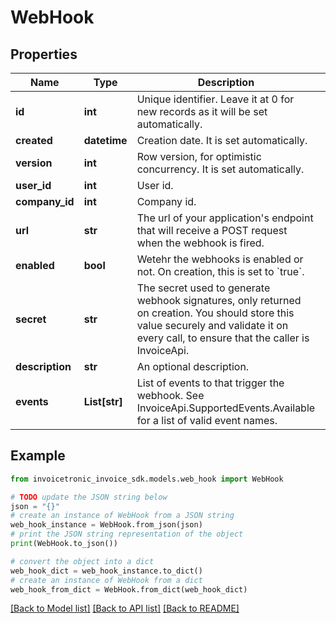 # WebHook


## Properties

Name | Type | Description | Notes
------------ | ------------- | ------------- | -------------
**id** | **int** | Unique identifier. Leave it at 0 for new records as it will be set automatically. | [optional] 
**created** | **datetime** | Creation date. It is set automatically. | [optional] 
**version** | **int** | Row version, for optimistic concurrency. It is set automatically. | [optional] 
**user_id** | **int** | User id. | [optional] 
**company_id** | **int** | Company id. | [optional] 
**url** | **str** | The url of your application&#39;s endpoint that will receive a POST request when the webhook is fired. | [optional] 
**enabled** | **bool** | Wetehr the webhooks is enabled or not. On creation, this is set to &#x60;true&#x60;. | [optional] 
**secret** | **str** | The secret used to generate webhook signatures, only returned on creation. You should store this value securely and validate it on every call, to ensure that the caller is InvoiceApi. | [optional] 
**description** | **str** | An optional description. | [optional] 
**events** | **List[str]** | List of events to that trigger the webhook.  See InvoiceApi.SupportedEvents.Available for a list of valid event names. | [optional] 

## Example

```python
from invoicetronic_invoice_sdk.models.web_hook import WebHook

# TODO update the JSON string below
json = "{}"
# create an instance of WebHook from a JSON string
web_hook_instance = WebHook.from_json(json)
# print the JSON string representation of the object
print(WebHook.to_json())

# convert the object into a dict
web_hook_dict = web_hook_instance.to_dict()
# create an instance of WebHook from a dict
web_hook_from_dict = WebHook.from_dict(web_hook_dict)
```
[[Back to Model list]](../README.md#documentation-for-models) [[Back to API list]](../README.md#documentation-for-api-endpoints) [[Back to README]](../README.md)


